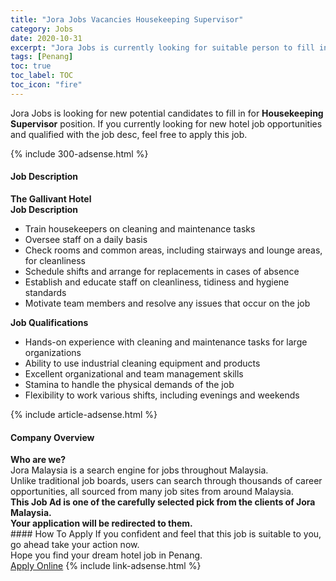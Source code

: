 ```yaml
---
title: "Jora Jobs Vacancies Housekeeping Supervisor" 
category: Jobs 
date: 2020-10-31 
excerpt: "Jora Jobs is currently looking for suitable person to fill in the Housekeeping Supervisor which positioned at Penang" 
tags: [Penang] 
toc: true 
toc_label: TOC 
toc_icon: "fire" 
--- 
```


<p>Jora Jobs is looking for new potential candidates to fill in for <b>Housekeeping Supervisor</b> position. If you currently looking for new hotel job opportunities and qualified with the job desc, feel free to apply this job.
</p>{% include 300-adsense.html %} 
<div><div><h4>Job Description</h4></div><div><div><span><div><div><strong>The Gallivant Hotel</strong></div><div><div><strong>Job Description</strong></div><ul><li>Train housekeepers on cleaning and maintenance tasks</li><li>Oversee staff on a daily basis</li><li>Check rooms and common areas, including stairways and lounge areas, for cleanliness</li><li>Schedule shifts and arrange for replacements in cases of absence</li><li>Establish and educate staff on cleanliness, tidiness and hygiene standards</li><li>Motivate team members and resolve any issues that occur on the job</li></ul><div><div><strong>Job Qualifications</strong></div><ul><li>Hands-on experience with cleaning and maintenance tasks for large organizations</li><li>Ability to use industrial cleaning equipment and products</li><li>Excellent organizational and team management skills</li><li>Stamina to handle the physical demands of the job</li><li>Flexibility to work various shifts, including evenings and weekends</li></ul></div></div></div></span></div></div></div> 
{% include article-adsense.html %} 
<div><div><h4>Company Overview</h4></div><div><div><span><div><div>
<strong>Who are we?</strong></div>
<div>
	Jora Malaysia is a search engine for jobs throughout Malaysia.<br>
	Unlike traditional job boards, users can search through thousands of career opportunities, all sourced from many job sites from around Malaysia.&#160;</div>
<div>
<div>
<strong>This Job Ad is one of the carefully selected pick from the clients of Jora Malaysia.</strong></div>
<div>
<strong>Your application will be redirected to them.</strong></div>
</div></div></span></div></div></div> 
#### How To Apply 
If you confident and feel that this job is suitable to you, go ahead take your action now. <br/> 
Hope you find your dream hotel job in Penang. <br/> 
<a href="https://www.jobstreet.com.my/en/job/housekeeping-supervisor-4414844?jobId=jobstreet-my-job-4414844&sectionRank=4&token=0~6c2f76a9-580b-4a88-8a7b-fb478d44c2aa&fr=SRP%20View%20In%20New%20Ta" class="btn btn--info" target="_blank" rel="nofollow noopenner">Apply Online</a> 
{% include link-adsense.html %} 
